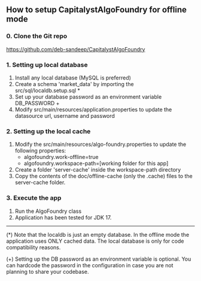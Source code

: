 ## How to setup CapitalystAlgoFoundry for offline mode

### 0. Clone the Git repo
https://github.com/deb-sandeep/CapitalystAlgoFoundry

### 1. Setting up local database
1. Install any local database (MySQL is preferred)
2. Create a schema 'market_data' by importing the src/sql/localdb.setup.sql *
3. Set up your database password as an environment variable DB_PASSWORD +
3. Modify src/main/resources/application.properties to update the datasource
   url, username and password

### 2. Setting up the local cache
1. Modify the src/main/resources/algo-foundry.properties to update the
   following properties:
    * algofoundry.work-offline=true
    * algofoundry.workspace-path=[working folder for this app]
2. Create a folder 'server-cache' inside the workspace-path directory 
3. Copy the contents of the doc/offline-cache (only the .cache) files 
   to the server-cache folder.

### 3. Execute the app
1. Run the AlgoFoundry class
2. Application has been tested for JDK 17.

----

(*) Note that the localdb is just an empty database. In the offline mode 
  the application uses ONLY cached data. The local database is only for 
  code compatibility reasons.

(+) Setting up the DB password as an environment variable is optional. 
  You can hardcode the password in the configuration in case you are not
  planning to share your codebase.
